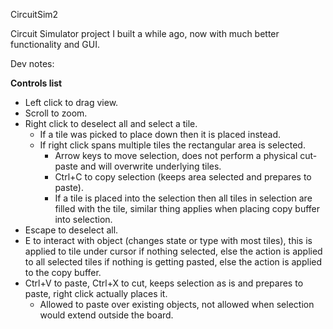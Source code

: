 CircuitSim2

Circuit Simulator project I built a while ago, now with much better functionality and GUI.

Dev notes:

__Controls list__
* Left click to drag view.
* Scroll to zoom.
* Right click to deselect all and select a tile.
    * If a tile was picked to place down then it is placed instead.
    * If right click spans multiple tiles the rectangular area is selected.
        * Arrow keys to move selection, does not perform a physical cut-paste and will overwrite underlying tiles.
        * Ctrl+C to copy selection (keeps area selected and prepares to paste).
        * If a tile is placed into the selection then all tiles in selection are filled with the tile, similar thing applies when placing copy buffer into selection.
* Escape to deselect all.
* E to interact with object (changes state or type with most tiles), this is applied to tile under cursor if nothing selected, else the action is applied to all selected tiles if nothing is getting pasted, else the action is applied to the copy buffer.
* Ctrl+V to paste, Ctrl+X to cut, keeps selection as is and prepares to paste, right click actually places it.
    * Allowed to paste over existing objects, not allowed when selection would extend outside the board.